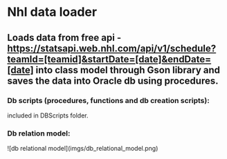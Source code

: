 
# Nhl data loader

## Loads data from free api - https://statsapi.web.nhl.com/api/v1/schedule?teamId=[teamid]&startDate=[date]&endDate=[date] into class model through Gson library and saves the data into Oracle db using procedures.

### Db scripts (procedures, functions and db creation scripts): <br>

<p> included in DBScripts folder. </p>

### Db relation model:

<p>
  ![db relational model](imgs/db_relational_model.png)
</p>
